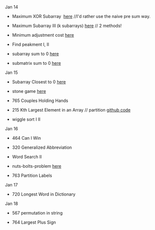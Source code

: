 Jan 14

* Maximum XOR Subarray  [here](https://www.jiuzhang.com/solution/maximum-subarray-vi/) //I'd rather use the naive pre sum way.

* Maximum Subarray III (k subarrays) [here](https://www.jiuzhang.com/solution/maximum-subarray-iii/) // 2 methods! 

* Minimum adjustment cost [here](https://www.jiuzhang.com/solution/minimum-adjustment-cost/)

* Find peakment I, II

* subarray sum to 0 [here](https://www.jiuzhang.com/solution/subarray-sum/)

* submatrix sum to 0 [here](https://www.jiuzhang.com/solution/submatrix-sum/#tag-highlight-lang-cpp)

Jan 15

* Subarray Closest to 0 [here](https://www.jiuzhang.com/solution/subarray-sum-closest/#tag-highlight-lang-cpp)

* stone game [here](https://www.jiuzhang.com/solution/stone-game/)

* 765 Couples Holding Hands

* 215 Kth Largest Element in an Array // partition [github code](https://github.com/fieldsfarmer/coding_problems/blob/master/partition.cpp)

* wiggle sort I II

Jan 16

* 464 Can I Win

* 320 Generalized Abbreviation

* Word Search II

* nuts-bolts-problem [here](https://www.jiuzhang.com/solution/nuts-bolts-problem/#tag-highlight-lang-cpp)

* 763 Partition Labels

Jan 17

* 720 Longest Word in Dictionary

Jan 18

* 567 permutation in string

* 764 Largest Plus Sign
